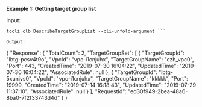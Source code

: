 **Example 1: Getting target group list**



Input: 

```
tccli clb DescribeTargetGroupList --cli-unfold-argument ```

Output: 
```
{
    "Response": {
        "TotalCount": 2,
        "TargetGroupSet": [
            {
                "TargetGroupId": "lbtg-pcsv4t9o",
                "VpcId": "vpc-i1cnjuhx",
                "TargetGroupName": "czh_vpc0",
                "Port": 443,
                "CreatedTime": "2019-07-30 16:04:22",
                "UpdatedTime": "2019-07-30 16:04:22",
                "AssociatedRule": null
            },
            {
                "TargetGroupId": "lbtg-5xunivs0",
                "VpcId": "vpc-i1cnjuhx",
                "TargetGroupName": "kkkkk",
                "Port": 19999,
                "CreatedTime": "2019-07-14 16:18:43",
                "UpdatedTime": "2019-07-29 11:37:10",
                "AssociatedRule": null
            }
        ],
        "RequestId": "ed30f949-2bea-48a6-8ba0-7f2f33743d4d"
    }
}
```

